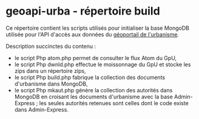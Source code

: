 # geoapi-urba - répertoire build

Ce répertoire contient les scripts utilisés pour initialiser la base MongoDB utilisée pour l'API d'accès aux données
du [géoportail de l'urbanisme](https://www.geoportail-urbanisme.gouv.fr/).    

Description succinctes du contenu :
  - le script Php atom.php permet de consulter le flux Atom du GpU,
  - le script Php dwnld.php effectue le moissonnage du GpU et stocke les zips dans un répertoire zips,
  - le script Php build.php fabrique la collection des documents d'urbanisme dans MongoDB,
  - le script Php mkaut.php génère la collection des autorités dans MongoDB en croisant les documents d'urbanisme
    avec la base Admin-Express ; les seules autorités retenues sont celles dont le code existe dans Admin-Express.
